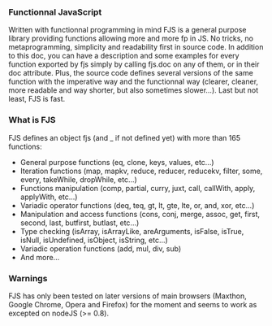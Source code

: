 ### Functionnal JavaScript

Written with functionnal programming in mind FJS is a general purpose library providing functions allowing more and more fp in JS.
No tricks, no metaprogramming, simplicity and readability first in source code.
In addition to this doc, you can have a description and some examples for every function exported by fjs simply by calling fjs.doc on any of them,
or in their doc attribute. Plus, the source code defines several versions of the same function with the imperative way and the functionnal way
(clearer, cleaner, more readable and way shorter, but also sometimes slower...).
Last but not least, FJS is fast.

### What is FJS

FJS defines an object fjs (and _ if not defined yet) with more than 165 functions:
- General purpose functions (eq, clone, keys, values, etc...)
- Iteration functions (map, mapkv, reduce, reducer, reducekv, filter, some, every, takeWhile, dropWhile, etc...)
- Functions manipulation (comp, partial, curry, juxt, call, callWith, apply, applyWith, etc...)
- Variadic operator functions (deq, teq, gt, lt, gte, lte, or, and, xor, etc...)
- Manipulation and access functions (cons, conj, merge, assoc, get, first, second, last, butfirst, butlast, etc...)
- Type checking (isArray, isArrayLike, areArguments, isFalse, isTrue, isNull, isUndefined, isObject, isString, etc...)
- Variadic operation functions (add, mul, div, sub)
- And more...

### Warnings

FJS has only been tested on later versions of main browsers (Maxthon, Google Chrome, Opera and Firefox) for the moment and seems to work as excepted on nodeJS (>= 0.8).
